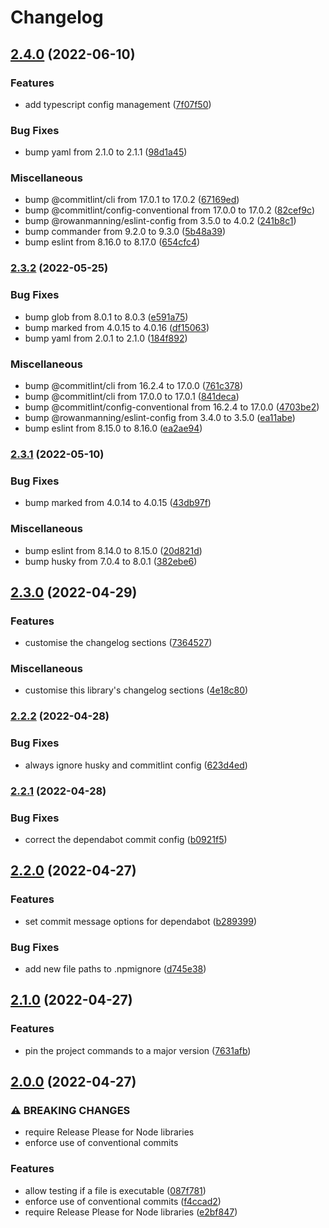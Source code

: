 # Changelog

## [2.4.0](https://github.com/rowanmanning/validate-project/compare/v2.3.2...v2.4.0) (2022-06-10)


### Features

* add typescript config management ([7f07f50](https://github.com/rowanmanning/validate-project/commit/7f07f50d4c0903364bfc3b67802c6c93c5bc0e9c))


### Bug Fixes

* bump yaml from 2.1.0 to 2.1.1 ([98d1a45](https://github.com/rowanmanning/validate-project/commit/98d1a4523c1555fd62d1bf91b5d7918c48cb060b))


### Miscellaneous

* bump @commitlint/cli from 17.0.1 to 17.0.2 ([67169ed](https://github.com/rowanmanning/validate-project/commit/67169ed6d21ab3d205af39587e7163e8ae873b95))
* bump @commitlint/config-conventional from 17.0.0 to 17.0.2 ([82cef9c](https://github.com/rowanmanning/validate-project/commit/82cef9ce4e080541b36a8d12843ff09fde120666))
* bump @rowanmanning/eslint-config from 3.5.0 to 4.0.2 ([241b8c1](https://github.com/rowanmanning/validate-project/commit/241b8c17548768e1ac4a45a4c08c695a86b521e0))
* bump commander from 9.2.0 to 9.3.0 ([5b48a39](https://github.com/rowanmanning/validate-project/commit/5b48a391b69dfb173f4367debc5875d4dc830945))
* bump eslint from 8.16.0 to 8.17.0 ([654cfc4](https://github.com/rowanmanning/validate-project/commit/654cfc407e286c887cd0cc724ac21862259435d3))

### [2.3.2](https://github.com/rowanmanning/validate-project/compare/v2.3.1...v2.3.2) (2022-05-25)


### Bug Fixes

* bump glob from 8.0.1 to 8.0.3 ([e591a75](https://github.com/rowanmanning/validate-project/commit/e591a7501c8a47f31e0db8a39e4a121c6fe58402))
* bump marked from 4.0.15 to 4.0.16 ([df15063](https://github.com/rowanmanning/validate-project/commit/df15063cbc740b05b8b4b3d71f04be353dc352fb))
* bump yaml from 2.0.1 to 2.1.0 ([184f892](https://github.com/rowanmanning/validate-project/commit/184f8927ac5ee144c3ca354952bc5780e954d42e))


### Miscellaneous

* bump @commitlint/cli from 16.2.4 to 17.0.0 ([761c378](https://github.com/rowanmanning/validate-project/commit/761c3781b123543ce291231f0f6bf366e5e91c87))
* bump @commitlint/cli from 17.0.0 to 17.0.1 ([841deca](https://github.com/rowanmanning/validate-project/commit/841decac861134bb609e3926679d16989ec8a7e3))
* bump @commitlint/config-conventional from 16.2.4 to 17.0.0 ([4703be2](https://github.com/rowanmanning/validate-project/commit/4703be2dbba47dd26ec688e6aed812ad3ca571a7))
* bump @rowanmanning/eslint-config from 3.4.0 to 3.5.0 ([ea11abe](https://github.com/rowanmanning/validate-project/commit/ea11abe3315b65849be98791ce7d194baea35f75))
* bump eslint from 8.15.0 to 8.16.0 ([ea2ae94](https://github.com/rowanmanning/validate-project/commit/ea2ae94630c3a077e61ee9dffb6e822c1c56ff6c))

### [2.3.1](https://github.com/rowanmanning/validate-project/compare/v2.3.0...v2.3.1) (2022-05-10)


### Bug Fixes

* bump marked from 4.0.14 to 4.0.15 ([43db97f](https://github.com/rowanmanning/validate-project/commit/43db97f56466b38ca0291f9013f2b1c7e0fabe6e))


### Miscellaneous

* bump eslint from 8.14.0 to 8.15.0 ([20d821d](https://github.com/rowanmanning/validate-project/commit/20d821da7a432b72f7676a966394f8f05a5806cf))
* bump husky from 7.0.4 to 8.0.1 ([382ebe6](https://github.com/rowanmanning/validate-project/commit/382ebe6c5ed051a14ea30153acbd4eeea5bf6ef5))

## [2.3.0](https://github.com/rowanmanning/validate-project/compare/v2.2.2...v2.3.0) (2022-04-29)


### Features

* customise the changelog sections ([7364527](https://github.com/rowanmanning/validate-project/commit/7364527599dbfe861e4df3cc1a6eb2144b513f7f))


### Miscellaneous

* customise this library's changelog sections ([4e18c80](https://github.com/rowanmanning/validate-project/commit/4e18c8038035e6da26b0a24430c071cb98fcff33))

### [2.2.2](https://github.com/rowanmanning/validate-project/compare/v2.2.1...v2.2.2) (2022-04-28)


### Bug Fixes

* always ignore husky and commitlint config ([623d4ed](https://github.com/rowanmanning/validate-project/commit/623d4ed148014360246424a6d53746a21d60b96c))

### [2.2.1](https://github.com/rowanmanning/validate-project/compare/v2.2.0...v2.2.1) (2022-04-28)


### Bug Fixes

* correct the dependabot commit config ([b0921f5](https://github.com/rowanmanning/validate-project/commit/b0921f5e4a918d9b106b5ea29a1d969ec4dbc6b8))

## [2.2.0](https://github.com/rowanmanning/validate-project/compare/v2.1.0...v2.2.0) (2022-04-27)


### Features

* set commit message options for dependabot ([b289399](https://github.com/rowanmanning/validate-project/commit/b2893990dffaf6d4f0292f9c2dd18336356a92a2))


### Bug Fixes

* add new file paths to .npmignore ([d745e38](https://github.com/rowanmanning/validate-project/commit/d745e38b36599ca238bf982536f5a7cc96666d0e))

## [2.1.0](https://github.com/rowanmanning/validate-project/compare/v2.0.0...v2.1.0) (2022-04-27)


### Features

* pin the project commands to a major version ([7631afb](https://github.com/rowanmanning/validate-project/commit/7631afba98eded2aa6e1a42fef8c31825c5f961e))

## [2.0.0](https://github.com/rowanmanning/validate-project/compare/v1.12.0...v2.0.0) (2022-04-27)


### ⚠ BREAKING CHANGES

* require Release Please for Node libraries
* enforce use of conventional commits

### Features

* allow testing if a file is executable ([087f781](https://github.com/rowanmanning/validate-project/commit/087f781a1b2d827d561d27f16453b320c641f76d))
* enforce use of conventional commits ([f4ccad2](https://github.com/rowanmanning/validate-project/commit/f4ccad236a5c5c533c3736327fa1a041e8046983))
* require Release Please for Node libraries ([e2bf847](https://github.com/rowanmanning/validate-project/commit/e2bf8475c3eee6377f031ee65c7624d35b1e7b65))
